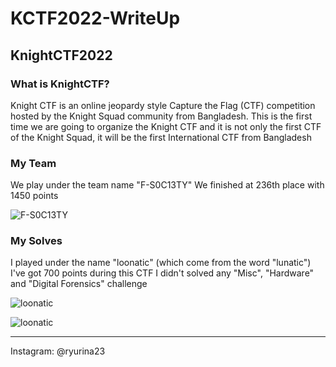 # KCTF2022-WriteUp
## KnightCTF2022

### What is KnightCTF?
Knight CTF is an online jeopardy style Capture the Flag (CTF) competition hosted by the Knight Squad community from Bangladesh. This is the first time we are going to organize the Knight CTF and it is not only the first CTF of the Knight Squad, it will be the first International CTF from Bangladesh

### My Team
We play under the team name "F-S0C13TY"
We finished at 236th place with 1450 points

![F-S0C13TY](https://github.com/ryurina/KCTF2022-WriteUp/blob/62b5ea3743a6485bdea3bb197bae90265812fd3b/fsociet.png "Our Team")

### My Solves
I played under the name "loonatic" (which come from the word "lunatic")
I've got 700 points during this CTF
I didn't solved any "Misc", "Hardware" and "Digital Forensics" challenge

![loonatic](https://github.com/ryurina/KCTF2022-WriteUp/blob/7c70fa24c7ff0dd02f0ab0ff4eb13114ef9e20e8/looney.png "My Profile")

![loonatic](https://github.com/ryurina/KCTF2022-WriteUp/blob/7c70fa24c7ff0dd02f0ab0ff4eb13114ef9e20e8/mysolves.png "My solves")

--------------------------------------------
Instagram: @ryurina23
